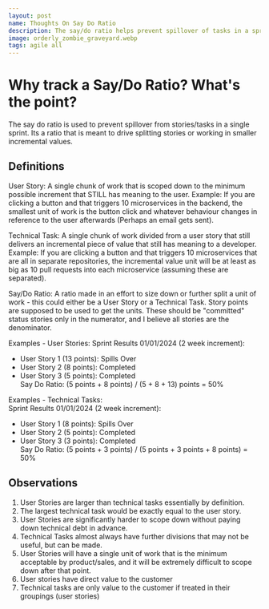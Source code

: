 ```yaml
---
layout: post
name: Thoughts On Say Do Ratio
description: The say/do ratio helps prevent spillover of tasks in a sprint by encouraging the splitting of work into smaller, incremental units.  
image: orderly_zombie_graveyard.webp
tags: agile all
---
```


Why track a Say/Do Ratio? What's the point?
=========

The say do ratio is used to prevent spillover from stories/tasks in a single sprint. Its a ratio that
is meant to drive splitting stories or working in smaller incremental values.

Definitions
-----------
User Story: A single chunk of work that is scoped down to the minimum possible increment that STILL has meaning to the user.
Example: If you are clicking a button and that triggers 10 microservices in the backend, the smallest unit of work is the button click
and whatever behaviour changes in reference to the user afterwards (Perhaps an email gets sent).

Technical Task: A single chunk of work divided from a user story that still delivers an incremental piece of value that still has meaning to a developer.
Example: If you are clicking a button and that triggers 10 microservices that are all in separate repositories, the incremental value unit will be at
least as big as 10 pull requests into each microservice (assuming these are separated).

Say/Do Ratio: A ratio made in an effort to size down or further split a unit of work - this could either be a User Story or a Technical Task. Story points
are supposed to be used to get the units. These should be "committed" status stories only in the numerator, and I believe all stories are the denominator.

Examples - User Stories:
Sprint Results 01/01/2024 (2 week increment):  
* User Story 1 (13 points): Spills Over  
* User Story 2 (8 points): Completed  
* User Story 3 (5 points): Completed  
Say Do Ratio: (5 points + 8 points) / (5 + 8 + 13) points = 50%  

Examples - Technical Tasks:  
Sprint Results 01/01/2024 (2 week increment):  
* User Story 1 (8 points): Spills Over  
* User Story 2 (5 points): Completed  
* User Story 3 (3 points): Completed  
Say Do Ratio: (5 points + 3 points) / (5 points + 3 points + 8 points) = 50%  

Observations
------------
1. User Stories are larger than technical tasks essentially by definition.
2. The largest technical task would be exactly equal to the user story.
3. User Stories are significantly harder to scope down without paying down technical debt in advance.
4. Technical Tasks almost always have further divisions that may not be useful, but can be made.
5. User Stories will have a single unit of work that is the minimum acceptable by product/sales,
   and it will be extremely difficult to scope down after that point.
6. User stories have direct value to the customer
7. Technical tasks are only value to the customer if treated in their groupings (user stories)
